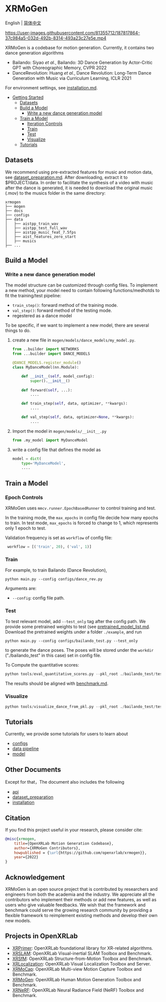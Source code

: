 # XRMoGen
English | [简体中文](README_CN.md)

https://user-images.githubusercontent.com/81355712/187817864-37c984a5-032d-492b-8314-493a23c27e5e.mp4

XRMoGen is a codebase for motion generation.
Currently, it contains two dance generation algorithms

- Bailando: Siyao *et al.*, Bailando: 3D Dance Generation by Actor-Critic GPT with Choreographic Memory, CVPR 2022
- DanceRevolution: Huang *et al.*, Dance Revolution: Long-Term Dance Generation with Music via Curriculum Learning, ICLR 2021


 For environment settings, see [installation.md](docs/en/installation.md).




<!-- TOC -->

- [Getting Started](#getting-started)
  - [Datasets](#datasets)
  - [Build a Model](#build-a-model)
    - [Write a new dance generation model](#write-a-new-dance-generation-model)
  - [Train a Model](#train-a-model)
    - [Iteration Controls](#epoch-controls)
    - [Train](#train)
    - [Test](#test)
    - [Visualize](#visualize)
  - [Tutorials](#tutorials)

<!-- TOC -->

## Datasets

We recommend using pre-extracted features for music and motion data, see [dataset_preparation.md](docs/en/dataset_preparation.md).
After downloading, extract it to $PROJECT/data. In order to facilitate the synthesis of a video with music after the dance is generated, it is needed to download the original music (.mov) to the musics folder in the same directory:

```
xrmogen
├── mogen
├── docs
├── configs
├── data
│   ├── aistpp_train_wav
│   ├── aistpp_test_full_wav
│   ├── aistpp_music_feat_7.5fps
│   ├── aist_features_zero_start
│   ├── musics
├── ...
```


## Build a Model


### Write a new dance generation model

The model structure can be customized through config files. To implement a new method, your model need to contain following functions/medhotds to fit the training/test pipeline:


- `train_step()`: forward method of the training mode.
- `val_step()`: forward method of the testing mode.
- regestered as a dance model


To be specific, if we want to implement a new model, there are several things to do.

1. create a new file in `mogen/models/dance_models/my_model.py`.

    ```python
    from ..builder import NETWORKS
    from ...builder import DANCE_MODELS

    @DANCE_MODELS.register_module()
    class MyDanceModel(nn.Module):

        def __init__(self, model_config):
            super().__init__()
        
        def forward(self, ...):
            ....

        def train_step(self, data, optimizer, **kwargs):
            ....

        def val_step(self, data, optimizer=None, **kwargs):
            ....
    ```

2. Import the model in `mogen/models/__init__.py`

    ```python
    from .my_model import MyDanceModel
    ```

3. write a config file that defines the model as


    ```python
    model = dict(
        type='MyDanceModel',
        ....
    ```



## Train a Model

### Epoch Controls

XRMoGen uses `mmcv.runner.EpochBasedRunner` to control training and test.

In the training mode, the `max_epochs` in config file decide how many epochs to train. 
In test mode, `max_epochs` is forced to change to 1, which represents only 1 epoch to test.

Validation frequency is set as `workflow` of config file:
```python
 workflow = [('train', 20), ('val', 1)]
```

### Train
For example, to train Bailando (Dance Revolution),

```shell
python main.py --config configs/dance_rev.py 
```

Arguments are:
- `--config`: config file path.


### Test
To test relevant model, add `--test_only` tag after the config path.
We provide some pretrained weights to test (see [pretrained_model_list.md](docs/en/pretrained_model_list.md). Download the pretrained weights under a folder `./example`, and run 

```shell
python main.py --config configs/bailando_test.py --test_only
```
to generate the dance poses.
The poses will be stored under the `workdir` ("./bailando_test" in this case) set in config file.

To Compute the quantitative scores:
```python
python tools/eval_quantitative_scores.py --pkl_root ./bailando_test/test/epoch0 --gt_root data/aist_features_zero_start --music_feature_root data/aistpp_test_full_wav

```

The results should be aligned with [benchmark.md](docs/en/benchmark.md).


### Visualize

```python
python tools/visualize_dance_from_pkl.py --pkl_root ./bailando_test/test/epoch0  --audio_path data/musics/
```


## Tutorials
Currently, we provide some tutorials for users to learn about
* [configs](docs/en/tutorials/config.md)
* [data pipeline](docs/en/tutorials/data_pipeline.md)
* [model](docs/en/tutorials/model.md)

## Other Documents
Except for that，The document also includes the following
* [api](docs/en/api.md)
* [dataset_preparation](docs/en/dataset_preparation.md)
* [installation](docs/en/installation.md)



## Citation

If you find this project useful in your research, please consider cite:

```bibtex
@misc{xrmogen,
    title={OpenXRLab Motion Generation Codebase},
    author={XRMoGen Contributors},
    howpublished = {\url{https://github.com/openxrlab/xrmogen}},
    year={2022}
}
```


## Acknowledgement

XRMoGen is an open source project that is contributed by researchers and engineers from both the academia and the industry.
We appreciate all the contributors who implement their methods or add new features, as well as users who give valuable feedbacks.
We wish that the framework and benchmark could serve the growing research community by providing a flexible framework to reimplement existing methods and develop their own new models.

## Projects in OpenXRLab

- [XRPrimer](https://github.com/openxrlab/xrprimer): OpenXRLab foundational library for XR-related algorithms.
- [XRSLAM](https://github.com/openxrlab/xrslam): OpenXRLab Visual-inertial SLAM Toolbox and Benchmark.
- [XRSfM](https://github.com/openxrlab/xrsfm): OpenXRLab Structure-from-Motion Toolbox and Benchmark.
- [XRLocalization](https://github.com/openxrlab/xrlocalization): OpenXRLab Visual Localization Toolbox and Server.
- [XRMoCap](https://github.com/openxrlab/xrmocap): OpenXRLab Multi-view Motion Capture Toolbox and Benchmark.
- [XRMoGen](https://github.com/openxrlab/xrmogen): OpenXRLab Human Motion Generation Toolbox and Benchmark.
- [XRNeRF](https://github.com/openxrlab/xrnerf): OpenXRLab Neural Radiance Field (NeRF) Toolbox and Benchmark.

